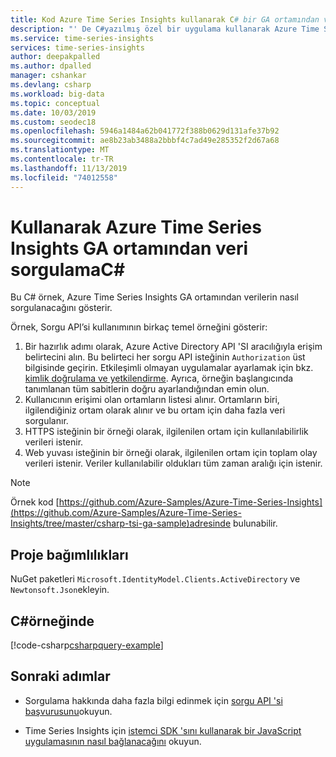 ```yaml
---
title: Kod Azure Time Series Insights kullanarak C# bir GA ortamından veri sorgulama | Microsoft Docs
description: "' De C#yazılmış özel bir uygulama kullanarak Azure Time Series Insights ortamından veri sorgulama hakkında bilgi edinin."
ms.service: time-series-insights
services: time-series-insights
author: deepakpalled
ms.author: dpalled
manager: cshankar
ms.devlang: csharp
ms.workload: big-data
ms.topic: conceptual
ms.date: 10/03/2019
ms.custom: seodec18
ms.openlocfilehash: 5946a1484a62b041772f388b0629d131afe37b92
ms.sourcegitcommit: ae8b23ab3488a2bbbf4c7ad49e285352f2d67a68
ms.translationtype: MT
ms.contentlocale: tr-TR
ms.lasthandoff: 11/13/2019
ms.locfileid: "74012558"
---
```

# <a name="query-data-from-the-azure-time-series-insights-ga-environment-using-c"></a>Kullanarak Azure Time Series Insights GA ortamından veri sorgulamaC#

Bu C# örnek, Azure Time Series Insights GA ortamından verilerin nasıl sorgulanacağını gösterir.

Örnek, Sorgu API’si kullanımının birkaç temel örneğini gösterir:

1. Bir hazırlık adımı olarak, Azure Active Directory API 'SI aracılığıyla erişim belirtecini alın. Bu belirteci her sorgu API isteğinin `Authorization` üst bilgisinde geçirin. Etkileşimli olmayan uygulamalar ayarlamak için bkz. [kimlik doğrulama ve yetkilendirme](time-series-insights-authentication-and-authorization.md). Ayrıca, örneğin başlangıcında tanımlanan tüm sabitlerin doğru ayarlandığından emin olun.
1. Kullanıcının erişimi olan ortamların listesi alınır. Ortamların biri, ilgilendiğiniz ortam olarak alınır ve bu ortam için daha fazla veri sorgulanır.
1. HTTPS isteğinin bir örneği olarak, ilgilenilen ortam için kullanılabilirlik verileri istenir.
1. Web yuvası isteğinin bir örneği olarak, ilgilenilen ortam için toplam olay verileri istenir. Veriler kullanılabilir oldukları tüm zaman aralığı için istenir.

> [!NOTE]
> Örnek kod [https://github.com/Azure-Samples/Azure-Time-Series-Insights](https://github.com/Azure-Samples/Azure-Time-Series-Insights/tree/master/csharp-tsi-ga-sample)adresinde bulunabilir.

## <a name="project-dependencies"></a>Proje bağımlılıkları

NuGet paketleri `Microsoft.IdentityModel.Clients.ActiveDirectory` ve `Newtonsoft.Json`ekleyin.

## <a name="c-example"></a>C#örneğinde

[!code-csharp[csharpquery-example](~/samples-tsi/csharp-tsi-ga-sample/Program.cs)]

## <a name="next-steps"></a>Sonraki adımlar

- Sorgulama hakkında daha fazla bilgi edinmek için [sorgu API 'si başvurusunu](https://docs.microsoft.com/rest/api/time-series-insights/ga-query-api)okuyun.

- Time Series Insights için [istemci SDK 'sını kullanarak bir JavaScript uygulamasının nasıl bağlanacağını](https://github.com/microsoft/tsiclient) okuyun.